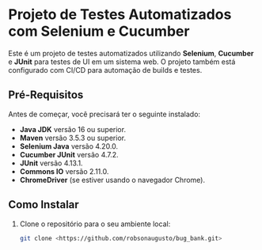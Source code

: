 # Projeto de Testes Automatizados com Selenium e Cucumber

Este é um projeto de testes automatizados utilizando **Selenium**, **Cucumber** e **JUnit** para testes de UI em um sistema web. O projeto também está configurado com CI/CD para automação de builds e testes.

## Pré-Requisitos

Antes de começar, você precisará ter o seguinte instalado:

* **Java JDK** versão 16 ou superior.
* **Maven** versão 3.5.3 ou superior.
* **Selenium Java** versão 4.20.0.
* **Cucumber JUnit** versão 4.7.2.
* **JUnit** versão 4.13.1.
* **Commons IO** versão 2.11.0.
* **ChromeDriver** (se estiver usando o navegador Chrome).

## Como Instalar

1. Clone o repositório para o seu ambiente local:

   ```bash
   git clone <https://github.com/robsonaugusto/bug_bank.git>
